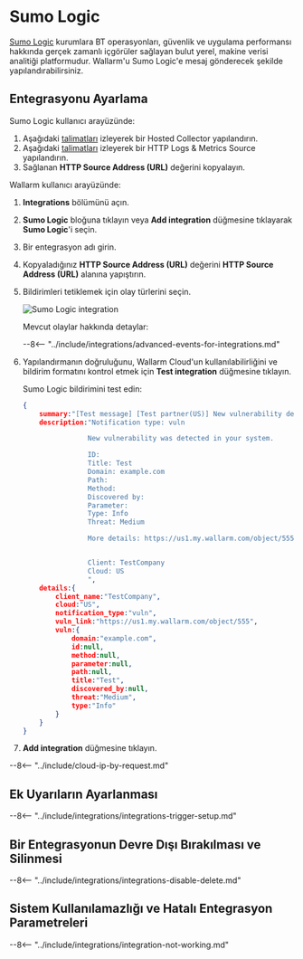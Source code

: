 # Sumo Logic

[Sumo Logic](https://www.sumologic.com/) kurumlara BT operasyonları, güvenlik ve uygulama performansı hakkında gerçek zamanlı içgörüler sağlayan bulut yerel, makine verisi analitiği platformudur. Wallarm'u Sumo Logic'e mesaj gönderecek şekilde yapılandırabilirsiniz.

## Entegrasyonu Ayarlama

Sumo Logic kullanıcı arayüzünde:

1. Aşağıdaki [talimatları](https://help.sumologic.com/03Send-Data/Hosted-Collectors/Configure-a-Hosted-Collector) izleyerek bir Hosted Collector yapılandırın.
2. Aşağıdaki [talimatları](https://help.sumologic.com/03Send-Data/Sources/02Sources-for-Hosted-Collectors/HTTP-Source) izleyerek bir HTTP Logs & Metrics Source yapılandırın.
3. Sağlanan **HTTP Source Address (URL)** değerini kopyalayın.

Wallarm kullanıcı arayüzünde:

1. **Integrations** bölümünü açın.
1. **Sumo Logic** bloğuna tıklayın veya **Add integration** düğmesine tıklayarak **Sumo Logic**'i seçin.
1. Bir entegrasyon adı girin.
1. Kopyaladığınız **HTTP Source Address (URL)** değerini **HTTP Source Address (URL)** alanına yapıştırın.
1. Bildirimleri tetiklemek için olay türlerini seçin.

    ![Sumo Logic integration](../../../images/user-guides/settings/integrations/add-sumologic-integration.png)

    Mevcut olaylar hakkında detaylar:

    --8<-- "../include/integrations/advanced-events-for-integrations.md"

1. Yapılandırmanın doğruluğunu, Wallarm Cloud'un kullanılabilirliğini ve bildirim formatını kontrol etmek için **Test integration** düğmesine tıklayın.

    Sumo Logic bildirimini test edin:

    ```json
    {
        summary:"[Test message] [Test partner(US)] New vulnerability detected",
        description:"Notification type: vuln

                    New vulnerability was detected in your system.

                    ID: 
                    Title: Test
                    Domain: example.com
                    Path: 
                    Method: 
                    Discovered by: 
                    Parameter: 
                    Type: Info
                    Threat: Medium

                    More details: https://us1.my.wallarm.com/object/555


                    Client: TestCompany
                    Cloud: US
                    ",
        details:{
            client_name:"TestCompany",
            cloud:"US",
            notification_type:"vuln",
            vuln_link:"https://us1.my.wallarm.com/object/555",
            vuln:{
                domain:"example.com",
                id:null,
                method:null,
                parameter:null,
                path:null,
                title:"Test",
                discovered_by:null,
                threat:"Medium",
                type:"Info"
            }
        }
    }
    ```

1. **Add integration** düğmesine tıklayın.

--8<-- "../include/cloud-ip-by-request.md"

## Ek Uyarıların Ayarlanması

--8<-- "../include/integrations/integrations-trigger-setup.md"

## Bir Entegrasyonun Devre Dışı Bırakılması ve Silinmesi

--8<-- "../include/integrations/integrations-disable-delete.md"

## Sistem Kullanılamazlığı ve Hatalı Entegrasyon Parametreleri

--8<-- "../include/integrations/integration-not-working.md"